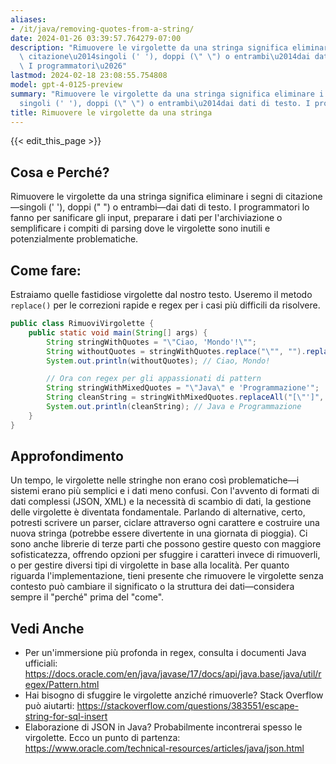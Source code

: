 ```yaml
---
aliases:
- /it/java/removing-quotes-from-a-string/
date: 2024-01-26 03:39:57.764279-07:00
description: "Rimuovere le virgolette da una stringa significa eliminare i segni di\
  \ citazione\u2014singoli (' '), doppi (\" \") o entrambi\u2014dai dati di testo.\
  \ I programmatori\u2026"
lastmod: 2024-02-18 23:08:55.754808
model: gpt-4-0125-preview
summary: "Rimuovere le virgolette da una stringa significa eliminare i segni di citazione\u2014\
  singoli (' '), doppi (\" \") o entrambi\u2014dai dati di testo. I programmatori\u2026"
title: Rimuovere le virgolette da una stringa
---
```


{{< edit_this_page >}}

## Cosa e Perché?
Rimuovere le virgolette da una stringa significa eliminare i segni di citazione—singoli (' '), doppi (" ") o entrambi—dai dati di testo. I programmatori lo fanno per sanificare gli input, preparare i dati per l'archiviazione o semplificare i compiti di parsing dove le virgolette sono inutili e potenzialmente problematiche.

## Come fare:
Estraiamo quelle fastidiose virgolette dal nostro testo. Useremo il metodo `replace()` per le correzioni rapide e regex per i casi più difficili da risolvere.

```java
public class RimuoviVirgolette {
    public static void main(String[] args) {
        String stringWithQuotes = "\"Ciao, 'Mondo'!\"";
        String withoutQuotes = stringWithQuotes.replace("\"", "").replace("'", "");
        System.out.println(withoutQuotes); // Ciao, Mondo!

        // Ora con regex per gli appassionati di pattern
        String stringWithMixedQuotes = "\"Java\" e 'Programmazione'";
        String cleanString = stringWithMixedQuotes.replaceAll("[\"']", "");
        System.out.println(cleanString); // Java e Programmazione
    }
}
```

## Approfondimento
Un tempo, le virgolette nelle stringhe non erano così problematiche—i sistemi erano più semplici e i dati meno confusi. Con l'avvento di formati di dati complessi (JSON, XML) e la necessità di scambio di dati, la gestione delle virgolette è diventata fondamentale. Parlando di alternative, certo, potresti scrivere un parser, ciclare attraverso ogni carattere e costruire una nuova stringa (potrebbe essere divertente in una giornata di pioggia). Ci sono anche librerie di terze parti che possono gestire questo con maggiore sofisticatezza, offrendo opzioni per sfuggire i caratteri invece di rimuoverli, o per gestire diversi tipi di virgolette in base alla località. Per quanto riguarda l'implementazione, tieni presente che rimuovere le virgolette senza contesto può cambiare il significato o la struttura dei dati—considera sempre il "perché" prima del "come".

## Vedi Anche
- Per un'immersione più profonda in regex, consulta i documenti Java ufficiali: https://docs.oracle.com/en/java/javase/17/docs/api/java.base/java/util/regex/Pattern.html
- Hai bisogno di sfuggire le virgolette anziché rimuoverle? Stack Overflow può aiutarti: https://stackoverflow.com/questions/383551/escape-string-for-sql-insert
- Elaborazione di JSON in Java? Probabilmente incontrerai spesso le virgolette. Ecco un punto di partenza: https://www.oracle.com/technical-resources/articles/java/json.html
